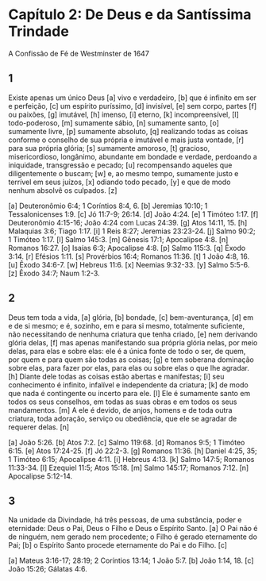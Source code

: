 # Capítulo 2: De Deus e da Santíssima Trindade
A Confissão de Fé de Westminster de 1647

## 1
Existe apenas um único Deus [a] vivo e verdadeiro, [b] que é infinito em ser e perfeição, [c] um espírito puríssimo, [d] invisível, [e] sem corpo, partes [f] ou paixões, [g] imutável, [h] imenso, [i] eterno, [k] incompreensível, [l] todo-poderoso, [m] sumamente sábio, [n] sumamente santo, [o] sumamente livre, [p] sumamente absoluto, [q] realizando todas as coisas conforme o conselho de sua própria e imutável e mais justa vontade, [r] para sua própria glória; [s] sumamente amoroso, [t] gracioso, misericordioso, longânimo, abundante em bondade e verdade, perdoando a iniquidade, transgressão e pecado; [u] recompensando aqueles que diligentemente o buscam; [w] e, ao mesmo tempo, sumamente justo e terrível em seus juízos, [x] odiando todo pecado, [y] e que de modo nenhum absolvê os culpados. [z]

[a] Deuteronômio 6:4; 1 Coríntios 8:4, 6. [b] Jeremias 10:10; 1 Tessalonicenses 1:9. [c] Jó 11:7-9; 26:14. [d] João 4:24. [e] 1 Timóteo 1:17. [f] Deuteronômio 4:15-16; João 4:24 com Lucas 24:39. [g] Atos 14:11, 15. [h] Malaquias 3:6; Tiago 1:17. [i] 1 Reis 8:27; Jeremias 23:23-24. [j] Salmo 90:2; 1 Timóteo 1:17. [l] Salmo 145:3. [m] Gênesis 17:1; Apocalipse 4:8. [n] Romanos 16:27. [o] Isaías 6:3; Apocalipse 4:8. [p] Salmo 115:3. [q] Êxodo 3:14. [r] Efésios 1:11. [s] Provérbios 16:4; Romanos 11:36. [t] 1 João 4:8, 16. [u] Êxodo 34:6-7. [w] Hebreus 11:6. [x] Neemias 9:32-33. [y] Salmo 5:5-6. [z] Êxodo 34:7; Naum 1:2-3.

## 2
Deus tem toda a vida, [a] glória, [b] bondade, [c] bem-aventurança, [d] em e de si mesmo; e é, sozinho, em e para si mesmo, totalmente suficiente, não necessitando de nenhuma criatura que tenha criado, [e] nem derivando glória delas, [f] mas apenas manifestando sua própria glória nelas, por meio delas, para elas e sobre elas: ele é a única fonte de todo o ser, de quem, por quem e para quem são todas as coisas; [g] e tem soberana dominação sobre elas, para fazer por elas, para elas ou sobre elas o que lhe agradar. [h] Diante dele todas as coisas estão abertas e manifestas; [i] seu conhecimento é infinito, infalível e independente da criatura; [k] de modo que nada é contingente ou incerto para ele. [l] Ele é sumamente santo em todos os seus conselhos, em todas as suas obras e em todos os seus mandamentos. [m] A ele é devido, de anjos, homens e de toda outra criatura, toda adoração, serviço ou obediência, que ele se agradar de requerer delas. [n]

[a] João 5:26. [b] Atos 7:2. [c] Salmo 119:68. [d] Romanos 9:5; 1 Timóteo 6:15. [e] Atos 17:24-25. [f] Jó 22:2-3. [g] Romanos 11:36. [h] Daniel 4:25, 35; 1 Timóteo 6:15; Apocalipse 4:11. [i] Hebreus 4:13. [k] Salmo 147:5; Romanos 11:33-34. [l] Ezequiel 11:5; Atos 15:18. [m] Salmo 145:17; Romanos 7:12. [n] Apocalipse 5:12-14.

## 3
Na unidade da Divindade, há três pessoas, de uma substância, poder e eternidade: Deus o Pai, Deus o Filho e Deus o Espírito Santo. [a] O Pai não é de ninguém, nem gerado nem procedente; o Filho é gerado eternamente do Pai; [b] o Espírito Santo procede eternamente do Pai e do Filho. [c]

[a] Mateus 3:16-17; 28:19; 2 Coríntios 13:14; 1 João 5:7. [b] João 1:14, 18. [c] João 15:26; Gálatas 4:6.